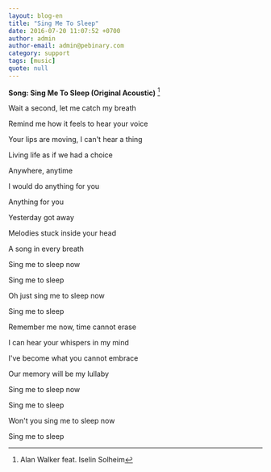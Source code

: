 ```yaml
---
layout: blog-en
title: "Sing Me To Sleep"
date: 2016-07-20 11:07:52 +0700
author: admin
author-email: admin@pebinary.com
category: support
tags: [music]
quote: null
---
```


**Song: Sing Me To Sleep (Original Acoustic)** [^note]



Wait a second, let me catch my breath

Remind me how it feels to hear your voice

Your lips are moving, I can't hear a thing

Living life as if we had a choice



Anywhere, anytime

I would do anything for you

Anything for you

Yesterday got away

Melodies stuck inside your head

A song in every breath
<!--more-->


Sing me to sleep now

Sing me to sleep

Oh just sing me to sleep now

Sing me to sleep



Remember me now, time cannot erase

I can hear your whispers in my mind

I've become what you cannot embrace

Our memory will be my lullaby



Sing me to sleep now

Sing me to sleep

Won't you sing me to sleep now

Sing me to sleep



[^note]: Alan Walker feat. Iselin Solheim
